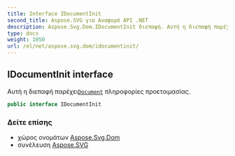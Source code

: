 ```yaml
---
title: Interface IDocumentInit
second_title: Aspose.SVG για Αναφορά API .NET
description: Aspose.Svg.Dom.IDocumentInit διεπαφή. Αυτή η διεπαφή παρέχειDocument πληροφορίες προετοιμασίας.
type: docs
weight: 1050
url: /el/net/aspose.svg.dom/idocumentinit/
---
```

## IDocumentInit interface

Αυτή η διεπαφή παρέχει[`Document`](../document/) πληροφορίες προετοιμασίας.

```csharp
public interface IDocumentInit
```

### Δείτε επίσης

* χώρος ονομάτων [Aspose.Svg.Dom](../../aspose.svg.dom/)
* συνέλευση [Aspose.SVG](../../)


